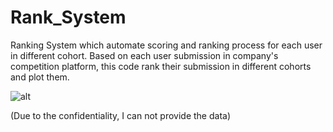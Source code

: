 # Rank_System

Ranking System which automate scoring and ranking process for each user in different cohort.
Based on each user submission in company's competition platform, this code rank their submission in different cohorts and plot them.

![alt](https://ibb.co/nteqhk)

(Due to the confidentiality, I can not provide the data)
